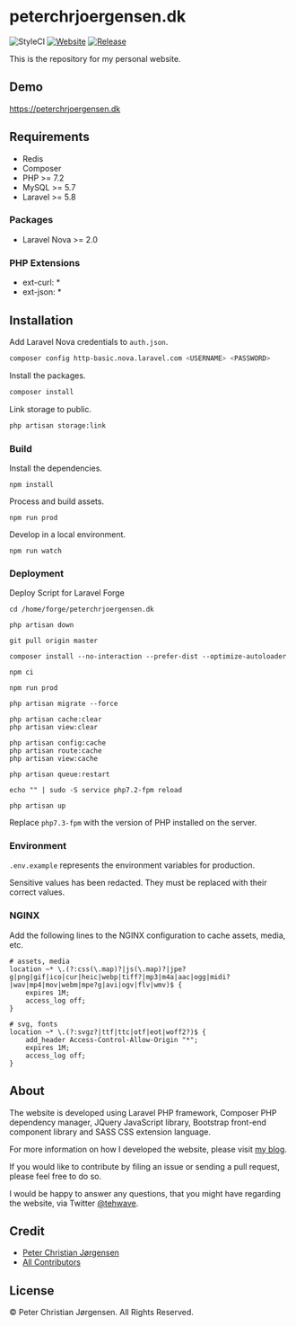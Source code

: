 # peterchrjoergensen.dk

![StyleCI](https://styleci.io/repos/96241363/shield)
[![Website](https://img.shields.io/website-up-down-green-red/https/peterchrjoergensen.dk.svg?label=Website&style=flat-square)](https://peterchrjoergensen.dk/)
[![Release](https://img.shields.io/github/release/tehwave/peterchrjoergensen.dk.svg?label=Release&style=flat-square)](https://github.com/tehwave/peterchrjoergensen.dk/releases)

This is the repository for my personal website.

## Demo

https://peterchrjoergensen.dk

## Requirements

- Redis
- Composer
- PHP >= 7.2
- MySQL >= 5.7
- Laravel >= 5.8

### Packages

- Laravel Nova >= 2.0

### PHP Extensions

- ext-curl: *
- ext-json: *

## Installation

Add Laravel Nova credentials to `auth.json`.

```bash
composer config http-basic.nova.laravel.com <USERNAME> <PASSWORD>
```

Install the packages.

```bash
composer install
```

Link storage to public.

```bash
php artisan storage:link
```

### Build

Install the dependencies.

```
npm install
```

Process and build assets.

```
npm run prod
```

Develop in a local environment.

```
npm run watch
```

### Deployment

Deploy Script for Laravel Forge

    cd /home/forge/peterchrjoergensen.dk

    php artisan down

    git pull origin master

    composer install --no-interaction --prefer-dist --optimize-autoloader

    npm ci

    npm run prod

    php artisan migrate --force

    php artisan cache:clear
    php artisan view:clear

    php artisan config:cache
    php artisan route:cache
    php artisan view:cache

    php artisan queue:restart

    echo "" | sudo -S service php7.2-fpm reload

    php artisan up

Replace ```php7.3-fpm``` with the version of PHP installed on the server.

### Environment

```.env.example``` represents the environment variables for production.

Sensitive values has been redacted. They must be replaced with their correct values.

### NGINX

Add the following lines to the NGINX configuration to cache assets, media, etc.

```
# assets, media
location ~* \.(?:css(\.map)?|js(\.map)?|jpe?g|png|gif|ico|cur|heic|webp|tiff?|mp3|m4a|aac|ogg|midi?|wav|mp4|mov|webm|mpe?g|avi|ogv|flv|wmv)$ {
    expires 1M;
    access_log off;
}
```

```
# svg, fonts
location ~* \.(?:svgz?|ttf|ttc|otf|eot|woff2?)$ {
    add_header Access-Control-Allow-Origin "*";
    expires 1M;
    access_log off;
}
```

## About

The website is developed using Laravel PHP framework, Composer PHP dependency manager, JQuery JavaScript library, Bootstrap front-end component library and SASS CSS extension language.

For more information on how I developed the website, please visit [my blog](https://peterchrjoergensen.dk/blog/).

If you would like to contribute by filing an issue or sending a pull request, please feel free to do so.

I would be happy to answer any questions, that you might have regarding the website, via Twitter [@tehwave](https://twitter.com/tehwave).

## Credit

- [Peter Christian Jørgensen](https://github.com/tehwave)
- [All Contributors](../../contributors)

## License

© Peter Christian Jørgensen. All Rights Reserved.
